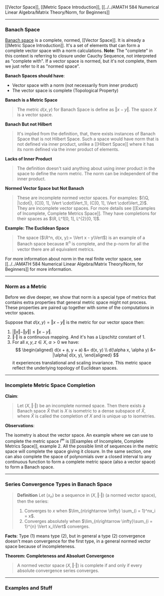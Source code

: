 [[Vector Space]], [[Metric Space Introduction]], [[../../AMATH 584 Numerical Linear Algebra/Matrix Theory/Norm, for Beginners]]

---
### **Banach Space**

[Banach space](https://mathworld.wolfram.com/BanachSpace.html) is a complete, normed, [[Vector Space]]. It is already a [[Metric Space Introduction]]. It's a set of elements that can form a complete  vector space with a norm calculations.  **Note**: The "complete" in this context is referring to closure under Cauchy Sequence, not interpreted as "complete with". If a vector space is normed, but it's not complete, them we just refer to it as "normed space". 

**Banach Spaces should have**:
- Vector space with a norm (not necessarily from inner product)
- The vector space is complete (Topological Property)

**Banach is a Metric Space**
> The metric $d(x, y)$ for Banach Space is define as $\Vert x - y\Vert$. The space $X$ is a vector space. 

**Banach But not Hilbert**
> It's implied from the definition, that, there exists instances of Banach Space that is not Hilbert Space. Such a space would have norm that is not defined via inner product, unlike a [[Hilbert Space]] where it has its norm defined via the inner product of elements. 

**Lacks of Inner Product**
> The definition doesn't said anything about  using inner product in the space to define the norm metric. The norm can be independent of the inner product.

**Normed Vector Space but Not Banach**
> These are incomplete normed vector spaces. For examples: $(\Q, |\cdot|), (C[0, 1], \Vert \cdot\Vert_1), (C[0, 1], \Vert \cdot\Vert_2)$. They are incomplete vector spaces. For more details see [[Examples of Incomplete, Complete Metrics Space]]. They have completions for their spaces as $\R, L^1[0, 1], L^{2}[0, 1]$. 

**Example: The Euclidean Space**
> The space ($\R^n, d(x, y):= \Vert x - y\Vert$) is an example of a Banach space because $\mathbb R^n$ is complete, and the p-norm for all the vector there are all equivalent metrics. 

For more information about norm in the real finite vector space, see [[../../AMATH 584 Numerical Linear Algebra/Matrix Theory/Norm, for Beginners]] for more information. 


---
### **Norm as a Metric**

Before we dive deeper, we show that norm is a special type of metrics that contains extra properties that general metric space might not process. These properties are paired up together with some of the computations in vector spaces. 

Suppose that $d(x, y) = \Vert x - y\Vert$ is the metric for our vector space then: 
1. $|\Vert x\Vert - \Vert y\Vert| \le \Vert x - y\Vert$. 
2. $\Vert \cdot\Vert$ is a continuous mapping. And it's has a Lipschitz constant of 1. 
3. For all $x, y, z\in X$, $\alpha > 0$ we have: 
    $$
    \begin{aligned}
        d(x + a, y + a) &= d(x, y)
        \\
        d(\alpha x, \alpha y) &= |\alpha| d(x, y),
    \end{aligned}
    $$
    it experiences translational and scaling invariance. This metric space reflect the underlying topology of Euclidean spaces.

---
### **Incomplete Metric Space Completion**

**Claim**: 
> Let $(X, \Vert \cdot\Vert)$ be an incomplete normed space. Then there exists a Banach space $\hat X$ that is $X$ is isometric to a dense subspace of $\hat X$, where $\hat X$ is called the completion of $X$ and is unique up to isometries. 

**Observations**: 

The isometry is about the vector space. An example where we can use to complete the metric space $l^\infty$ is [[Examples of Incomplete, Complete Metrics Space]], example 2. All the possible limit of sequences in the metric space will complete the space giving it closure. In the same section, one can also complete the space of polynomials over a closed interval to any continuous function to form a complete metric space (also a vector space) to form a Banach space. 

---
### **Series Convergence Types in Banach Space**

> **Definition**
> Let $(x_n)$ be a sequence in $(X, \Vert \cdot\Vert)$ (a normed vector space), then the series: 
> 1. Converges to $x$ when $\lim_{n\rightarrow \infty} \sum_{i = 1}^nx_i = x$. 
> 2. Converges absolutely when $\lim_{n\rightarrow \infty}\sum_{i = 1}^{n} \Vert x_i\Vert$ converges. 

**Facts**: 
Type (1) means type (2), but in general a type (2) convergence doesn't mean convergence for the first type, in a general normed vector space because of incompleteness. 

**Theorem: Completeness and Absoluet Convergence**
> A normed vector space $(X, \Vert \cdot\Vert)$ is complete if and only if every absolute convergence series converges. 



---
### **Examples and Stuff**






